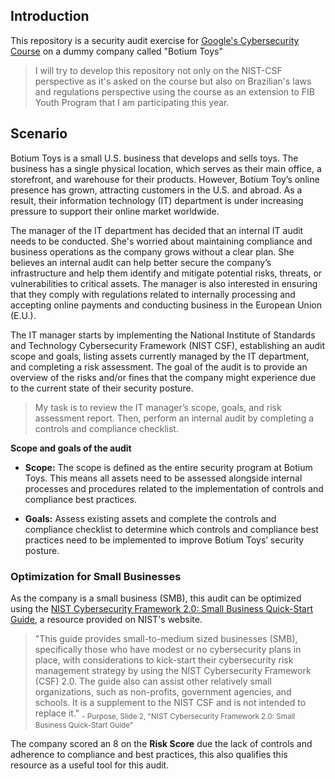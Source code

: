 ## Introduction

This repository is a security audit exercise for [Google's Cybersecurity Course](https://www.coursera.org/google-certificates/cybersecurity-certificate) on a dummy company called "Botium Toys"
> I will try to develop this repository not only on the NIST-CSF perspective as it's asked on the course but also on Brazilian's laws and regulations perspective using the course as an extension to FIB Youth Program that I am participating this year.
## Scenario
Botium Toys is a small U.S. business that develops and sells toys. The business has a single physical location, which serves as their main office, a storefront, and warehouse for their products. However, Botium Toy’s online presence has grown, attracting customers in the U.S. and abroad. As a result, their information technology (IT) department is under increasing pressure to support their online market worldwide. 

The manager of the IT department has decided that an internal IT audit needs to be conducted. She's worried about maintaining compliance and business operations as the company grows without a clear plan. She believes an internal audit can help better secure the company’s infrastructure and help them identify and mitigate potential risks, threats, or vulnerabilities to critical assets. The manager is also interested in ensuring that they comply with regulations related to internally processing and accepting online payments and conducting business in the European Union (E.U.).   

The IT manager starts by implementing the National Institute of Standards and Technology Cybersecurity Framework (NIST CSF), establishing an audit scope and goals, listing assets currently managed by the IT department, and completing a risk assessment. The goal of the audit is to provide an overview of the risks and/or fines that the company might experience due to the current state of their security posture.

> My task is to review the IT manager’s scope, goals, and risk assessment report. Then, perform an internal audit by completing a controls and compliance checklist.

**Scope and goals of the audit**
* **Scope:** The scope is defined as the entire security program at Botium Toys. This means all assets need to be assessed alongside internal processes and procedures related to the implementation of controls and compliance best practices.


* **Goals:** Assess existing assets and complete the controls and compliance checklist to determine which controls and compliance best practices need to be implemented to  improve Botium Toys’ security posture.

### Optimization for Small Businesses
As the company is a small business (SMB), this audit can be optimized using the [NIST Cybersecurity Framework 2.0: Small Business Quick-Start Guide](https://nvlpubs.nist.gov/nistpubs/SpecialPublications/NIST.SP.1300.pdf), a resource provided on NIST's website.

>"This guide provides small-to-medium sized businesses (SMB), specifically those who have modest or no cybersecurity plans
in place, with considerations to kick-start their cybersecurity risk management strategy by using the NIST Cybersecurity
Framework (CSF) 2.0. The guide also can assist other relatively small organizations, such as non-profits, government
agencies, and schools. It is a supplement to the NIST CSF and is not intended to replace it."
<sub>- Purpose, Slide 2, "NIST Cybersecurity Framework 2.0: Small Business Quick-Start Guide"<sub>


The company scored an 8 on the **Risk Score** due the lack of controls and adherence to compliance and best practices, this also qualifies this resource as a useful tool for this audit.

